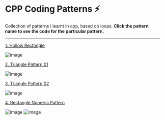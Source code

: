 # CPP Coding Patterns ⚡
Collection of patterns I learnt in cpp, based on loops. 
**Click the pattern name to see the code for the particular pattern.**


---

[1. Hollow Rectangle](https://github.com/thegeekyb0y/cpp_patterns/blob/main/1_hollowrectangle.cpp)

![image](https://github.com/thegeekyb0y/cpp_patterns/assets/84658112/8a80d9af-2755-474a-98e9-096f9628401e)

[2. Triangle Pattern 01](https://github.com/thegeekyb0y/cpp_patterns/blob/main/2_triangleupside.cpp)

![image](https://github.com/thegeekyb0y/cpp_patterns/assets/84658112/ec9b535b-6338-4056-8f94-3203613d8e10)

[3. Triangle Pattern 02](https://github.com/thegeekyb0y/cpp_patterns/blob/main/3_trianglecenter.cpp)

![image](https://github.com/thegeekyb0y/cpp_patterns/assets/84658112/bb3e2770-ef3c-4861-a974-e6b08f65bd88)

[4. Rectangle Numeric Pattern ](https://github.com/thegeekyb0y/cpp_patterns/blob/main/4_numericrectangle.cpp)

![image](https://github.com/thegeekyb0y/cpp_patterns/assets/84658112/9105be55-5ab6-4a21-bc92-182283dc3b33) ![image](https://github.com/thegeekyb0y/cpp_patterns/assets/84658112/fa8f275b-44f3-4b26-8625-a14df48ea459) 




